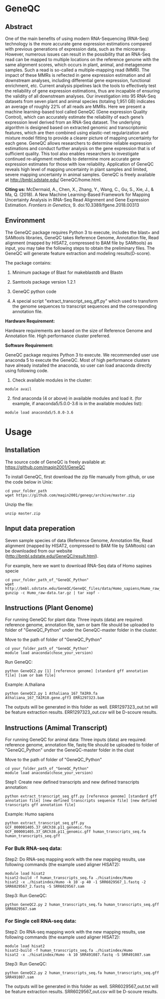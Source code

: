 # GeneQC #

## Abstract ##

One of the main benefits of using modern RNA-Sequencing (RNA-Seq) technology is
the more accurate gene expression estimations compared with previous generations
of expression data, such as the microarray. However, numerous issues can result in
the possibility that an RNA-Seq read can be mapped to multiple locations on the
reference genome with the same alignment scores, which occurs in plant, animal, and
metagenome samples. Such a read is so-called a multiple-mapping read (MMR). The
impact of these MMRs is reflected in gene expression estimation and all downstream
analyses, including differential gene expression, functional enrichment, etc. Current
analysis pipelines lack the tools to effectively test the reliability of gene expression
estimations, thus are incapable of ensuring the validity of all downstream analyses. Our
investigation into 95 RNA-Seq datasets from seven plant and animal species (totaling
1,951 GB) indicates an average of roughly 22% of all reads are MMRs. Here we present a
machine learning-based tool called GeneQC (Gene expression Quality Control), which
can accurately estimate the reliability of each gene’s expression level derived from an
RNA-Seq dataset. The underlying algorithm is designed based on extracted genomic
and transcriptomic features, which are then combined using elastic-net regularization
and mixture model fitting to provide a clearer picture of mapping uncertainty for each
gene. GeneQC allows researchers to determine reliable expression estimations and
conduct further analysis on the gene expression that is of sufficient quality. This tool also
enables researchers to investigate continued re-alignment methods to determine more
accurate gene expression estimates for those with low reliability. Application of GeneQC
reveals high level of mapping uncertainty in plant samples and limited, severe mapping
uncertainty in animal samples. GeneQC is freely available at http://bmbl.sdstate.edu/
GeneQC/home.html.


**Citing us:** McDermaid, A., Chen, X., Zhang, Y., Wang, C., Gu, S., Xie, J., & Ma, Q. (2018). A New Machine Learning-Based Framework for Mapping Uncertainty Analysis in RNA-Seq Read Alignment and Gene Expression Estimation. *Frontiers in Genetics*, 9. doi:10.3389/fgene.2018.00313

## Environment ##

The GeneQC package requires Python 3 to execute, includes the blast+ and SAMtools libraries, GeneQC takes Reference Genome, Annotation file, Read alignment (mapped by HISAT2, compressed to BAM file by SAMtools) as input, you may take the following steps to obtain the preliminary files. The GeneQC will generate feature extraction and modeling results(D-score).

The package contains:

1. Minimum package of Blast for makeblastdb and Blastn

2. Samtools package version 1.2.1

3. GeneQC python code

4. A special script "extract_transcript_seq_gff.py" which used to transform the genome sequences to transcript sequences and the corresponding annotation file.

**Hardware Requirement:**

Hardware requirements are based on the size of Reference Genome and Annotation file. High performance cluster preferred.

**Software Requirement:**

GeneQC package requires Python 3 to execute. We recommended user use anaconda 5 to execute the GeneQC. Most of high performance clusters have already installed the anaconda, so user can load anaconda directly using following code.

1. Check available modules in the cluster:
```{r,engine='bash',eval=FALSE}
module avail
```
2. find anaconda (4 or above) in available modules and load it. (for example, if anaconda5/5.0.0-3.6 is in the available modules list):
```{r,engine='bash',eval=FALSE, module}
module load anaconda5/5.0.0-3.6
```

# Usage #

## Installation
The source code of GeneQC is freely available at: https://github.com/maqin2001/GeneQC

To install GeneQC, first download the zip file manually from github, or use the code below in Unix:
```{r,engine='bash',eval=FALSE, download}
cd your_folder_path
wget https://github.com/maqin2001/geneqc/archive/master.zip
```
Unzip the file:
```{r,engine='bash',eval=FALSE, unzip}
unzip master.zip
```

## Input data preperation

Seven sample species of data (Reference Genome, Annotation file, Read alignment (mapped by HISAT2, compressed to BAM file by SAMtools) can be downloaded from our website (http://bmbl.sdstate.edu/GeneQC/result.html).

For example, here we want to download RNA-Seq data of Homo sapines specie

```{r,engine='bash',eval=FALSE}
cd your_folder_path_of_"GeneQC_Python"
wget http://bmbl.sdstate.edu/GeneQC/GeneQC_files/data/Homo_sapiens/Humo_raw_data.tar.gz
gunzip -c Humo_raw-data.tar.gz | tar xopf -
```
## Instructions (Plant Genome)

For running GeneQC for plant data: Three inputs (data) are required: reference genome, annotation file, sam or bam file should be uploaded to folder of "GeneQC_Python" under the GeneQC-master folder in the cluster.

Move to the path of folder of "GeneQC_Python"
```{r,engine='bash',eval=FALSE}
cd your_folder_path_of_"GeneQC_Python"
module load anaconda(chose_your_version)
```

Run GeneQC:
```{r,engine='bash',eval=FALSE}
python GeneQC2.py [1] [reference genome] [standard gff annotation file] [sam or bam file]
```

Example: A.thaliana
```{r,engine='bash',eval=FALSE}
python GeneQC2.py 1 Athaliana_167_TAIR9.fa Athaliana_167_TAIR10.gene.gff3 ERR1297323.bam
```

The outputs will be generated in this folder as well. ERR1297323_out.txt will be feature extraction results. ERR1297323_out.csv will be D-scoure results.

## Instructions (Amimal Transcript)

For running GeneQC for animal data: Three inputs (data) are required: reference genome, annotation file, fastq file should be uploaded to folder of "GeneQC_Python" under the GeneQC-master folder in the clust

Move to the path of folder of "GeneQC_Python"
```{r,engine='bash',eval=FALSE}
cd your_folder_path_of_"GeneQC_Python"
module load anaconda(chose_your_version)
```

Step1: Create new defined transcripts and new defined transcripts annotation:
```{r,engine='bash',eval=FALSE}
python extract_transcript_seq_gff.py [reference genome] [standard gff annotation file] [new defined transcripts sequence file] [new defined transcripts gff annotation file]
```

Example: Humo sapiens
```{r,engine='bash',eval=FALSE}
python extract_transcript_seq_gff.py GCF_000001405.37_GRCh38.p11_genomic.fna GCF_000001405.37_GRCh38.p11_genomic.gff human_transcripts_seq.fa human_transcripts_seq.gff
```

### For Bulk RNA-seq data:
Step2: Do RNA-seq mapping work with the new mapping results, use following commands (the example used aligner HISAT2):
```{r,engine='bash',eval=FALSE}
module load hisat2
hisat2-build -f human_transcripts_seq.fa ./hisatindex/Humo
hisat2 -x ./hisatindex/Humo -k 10 -p 40 -1 SRR6029567_1.fastq -2 SRR6029567_2.fastq -S SRR6029567.sam
```

Step3: Run GeneQC:
```{r,engine='bash',eval=FALSE}
python GeneQC2.py 2 human_transcripts_seq.fa human_transcripts_seq.gff SRR6029567.sam
```

### For Single cell RNA-seq data:
Step2: Do RNA-seq mapping work with the new mapping results, use following commands (the example used aligner HISAT2):
```{r,engine='bash',eval=FALSE}
module load hisat2
hisat2-build -f human_transcripts_seq.fa ./hisatindex/Humo
hisat2 -x ./hisatindex/Humo -k 10 SRR491087.fastq -S SRR491087.sam
```

Step3: Run GeneQC:
```{r,engine='bash',eval=FALSE}
python GeneQC2.py 2 human_transcripts_seq.fa human_transcripts_seq.gff SRR491087.sam
```

The outputs will be generated in this folder as well. SRR6029567_out.txt will be feature extraction results. SRR6029567_out.csv will be D-scoure results.

